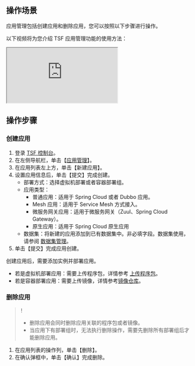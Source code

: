## 操作场景

应用管理包括创建应用和删除应用，您可以按照以下步骤进行操作。

以下视频将为您介绍 TSF 应用管理功能的使用方法：

<div class="doc-video-mod"><iframe src="https://cloud.tencent.com/edu/learning/quick-play/2039-24422?source=gw.doc.media&withPoster=1&notip=1"></iframe></div>

## 操作步骤

### 创建应用

1. 登录 [TSF 控制台](https://console.cloud.tencent.com/tsf/index)。
2. 在左侧导航栏，单击【[应用管理](https://console.cloud.tencent.com/tsf/app?rid=1)】。
3. 在应用列表左上方，单击【新建应用】。
4. 设置应用信息后，单击【提交】完成创建。
     - 部署方式：选择虚拟机部署或者容器部署组。
     - 应用类型：
       - 普通应用：适用于 Spring Cloud 或者 Dubbo 应用。
       - Mesh 应用：适用于 Service Mesh 方式接入。
       - 微服务网关应用：适用于微服务网关（Zuul、Spring Cloud Gateway）。
       - 原生应用：适用于 Spring Cloud 原生应用
      - 数据集：将新建的应用添加到已有数据集中。非必填字段。数据集使用，请参阅 [数据集管理](https://cloud.tencent.com/document/product/649/38326)。
5. 单击【提交】完成应用创建。


创建应用后，需要添加实例并部署应用。

- 若是虚拟机部署应用：需要上传程序包，详情参考 [上传程序包](https://cloud.tencent.com/document/product/649/15526)。
- 若是容器部署应用：需要上传镜像，详情参考[镜像仓库](https://cloud.tencent.com/document/product/649/16695)。

### 删除应用

>!
>- 删除应用会同时删除应用关联的程序包或者镜像。
>- 当应用下有部署组时，无法执行删除操作，需要先删除所有部署组后才能删除应用。

1. 在应用列表的操作列，单击【删除】。
2. 在确认弹框中，单击【确认】完成删除。



